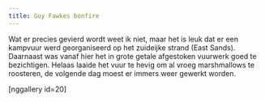 ```yaml
---
title: Guy Fawkes bonfire
---
```

Wat er precies gevierd wordt weet ik niet, maar het is leuk dat er een kampvuur werd georganiseerd op het zuideijke strand (East Sands). Daarnaast was vanaf hier het in grote getale afgestoken vuurwerk goed te bezichtigen. Helaas laaide het vuur te hevig om al vroeg marshmallows te roosteren, de volgende dag moest er immers weer gewerkt worden.

[nggallery id=20]